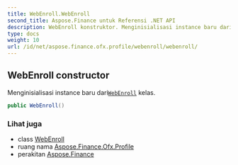 ```yaml
---
title: WebEnroll.WebEnroll
second_title: Aspose.Finance untuk Referensi .NET API
description: WebEnroll konstruktor. Menginisialisasi instance baru dariWebEnroll kelas.
type: docs
weight: 10
url: /id/net/aspose.finance.ofx.profile/webenroll/webenroll/
---
```

## WebEnroll constructor

Menginisialisasi instance baru dari[`WebEnroll`](../) kelas.

```csharp
public WebEnroll()
```

### Lihat juga

* class [WebEnroll](../)
* ruang nama [Aspose.Finance.Ofx.Profile](../../webenroll/)
* perakitan [Aspose.Finance](../../../)


